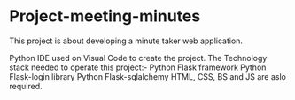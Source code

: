 # Project-meeting-minutes
 This project is about developing a minute taker web application.
 
 Python IDE used on Visual Code to create the project.
 The Technology stack needed to operate this project:-
 Python Flask framework 
 Python Flask-login library
 Python Flask-sqlalchemy
 HTML, CSS, BS and JS are aslo required.

